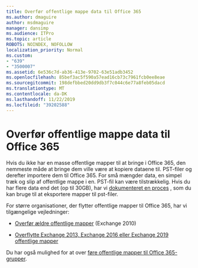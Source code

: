 ```yaml
---
title: Overfør offentlige mappe data til Office 365
ms.author: dmaguire
author: msdmaguire
manager: dansimp
ms.audience: ITPro
ms.topic: article
ROBOTS: NOINDEX, NOFOLLOW
localization_priority: Normal
ms.custom:
- "639"
- "3500007"
ms.assetid: 6e536c7d-ab36-413e-9702-63e51adb3452
ms.openlocfilehash: 85bef3ac5f590a57ead16cb73c7961fcb0ee8eae
ms.sourcegitcommit: 198defbbed20dd9db3f7c044c6e77a8feb05dacd
ms.translationtype: MT
ms.contentlocale: da-DK
ms.lasthandoff: 11/22/2019
ms.locfileid: "39202588"
---
```

# <a name="migrate-public-folder-data-to-office-365"></a>Overfør offentlige mappe data til Office 365

Hvis du ikke har en masse offentlige mapper til at bringe i Office 365, den nemmeste måde at bringe dem ville være at kopiere dataene til. PST-filer og derefter importere dem til Office 365. For små mængder data, en simpel træk og slip af offentlige mappe i en. PST-fil kan være tilstrækkelig. Hvis du har flere data end det (op til 30GB), har vi [dokumenteret en proces](https://technet.microsoft.com/library/dn874017%28v=exchg.150%29.aspx) , som du kan bruge til at eksportere mapper til pst-filer.
  
For større organisationer, der flytter offentlige mapper til Office 365, har vi tilgængelige vejledninger:
  
- [Overfør ældre offentlige mapper](https://docs.microsoft.com/exchange/collaboration-exo/public-folders/batch-migration-of-legacy-public-folders) (Exchange 2010)

- [Overflytte Exchange 2013, Exchange 2016 eller Exchange 2019 offentlige mapper](https://docs.microsoft.com/Exchange/collaboration/public-folders/migrate-to-exchange-online)

Du har også mulighed for at over [føre offentlige mapper til Office 365-grupper](https://docs.microsoft.com/Exchange/collaboration/public-folders/migrate-to-office-365-groups).
  